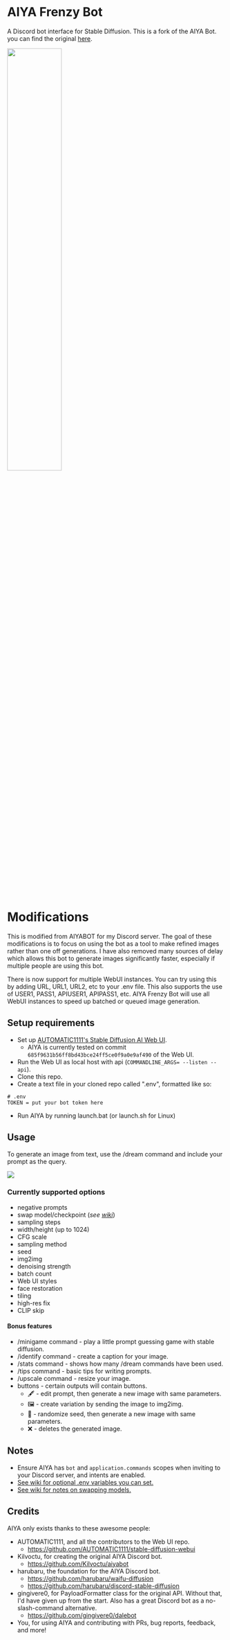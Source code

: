 # AIYA Frenzy Bot

A Discord bot interface for Stable Diffusion. This is a fork of the AIYA Bot. you can find the original [here](https://github.com/Kilvoctu/aiyabot).

<img src=https://user-images.githubusercontent.com/32452698/206232000-34325431-82f2-4280-9f08-f6509068e1da.png width=50% height=50%>

# Modifications

This is modified from AIYABOT for my Discord server. The goal of these modifications is to focus on using the bot as a tool to make refined images rather than one off generations. I have also removed many sources of delay which allows this bot to generate images significantly faster, especially if multiple people are using this bot.

There is now support for multiple WebUI instances. You can try using this by adding URL, URL1, URL2, etc to your .env file. This also supports the use of USER1, PASS1, APIUSER1, APIPASS1, etc. AIYA Frenzy Bot will use all WebUI instances to speed up batched or queued image generation.

## Setup requirements

- Set up [AUTOMATIC1111's Stable Diffusion AI Web UI](https://github.com/AUTOMATIC1111/stable-diffusion-webui).
  - AIYA is currently tested on commit `685f9631b56ff8bd43bce24ff5ce0f9a0e9af490` of the Web UI.
- Run the Web UI as local host with api (`COMMANDLINE_ARGS= --listen --api`).
- Clone this repo.
- Create a text file in your cloned repo called ".env", formatted like so:
```dotenv
# .env
TOKEN = put your bot token here
```
- Run AIYA by running launch.bat (or launch.sh for Linux)

## Usage

To generate an image from text, use the /dream command and include your prompt as the query.

<img src=https://user-images.githubusercontent.com/32452698/206229800-13944231-5ee2-422b-8ce0-58e48c842d8e.png>

### Currently supported options

- negative prompts
- swap model/checkpoint (_see [wiki](https://github.com/Kilvoctu/aiyabot/wiki/Model-swapping)_)
- sampling steps
- width/height (up to 1024)
- CFG scale
- sampling method
- seed
- img2img
- denoising strength
- batch count
- Web UI styles
- face restoration
- tiling
- high-res fix
- CLIP skip

#### Bonus features

- /minigame command - play a little prompt guessing game with stable diffusion.
- /identify command - create a caption for your image.
- /stats command - shows how many /dream commands have been used.
- /tips command - basic tips for writing prompts.
- /upscale command - resize your image.
- buttons - certain outputs will contain buttons.
  - 🖋 - edit prompt, then generate a new image with same parameters.
  - 🖼️ - create variation by sending the image to img2img.
  - 🔁 - randomize seed, then generate a new image with same parameters.
  - ❌ - deletes the generated image.

## Notes

- Ensure AIYA has `bot` and `application.commands` scopes when inviting to your Discord server, and intents are enabled.
- [See wiki for optional .env variables you can set.](https://github.com/Kilvoctu/aiyabot/wiki/.env-Settings)
- [See wiki for notes on swapping models.](https://github.com/Kilvoctu/aiyabot/wiki/Model-swapping)

## Credits

AIYA only exists thanks to these awesome people:
- AUTOMATIC1111, and all the contributors to the Web UI repo.
  - https://github.com/AUTOMATIC1111/stable-diffusion-webui
- Kilvoctu, for creating the original AIYA Discord bot.
  - https://github.com/Kilvoctu/aiyabot
- harubaru, the foundation for the AIYA Discord bot.
  - https://github.com/harubaru/waifu-diffusion
  - https://github.com/harubaru/discord-stable-diffusion
- gingivere0, for PayloadFormatter class for the original API. Without that, I'd have given up from the start. Also has a great Discord bot as a no-slash-command alternative.
  - https://github.com/gingivere0/dalebot
- You, for using AIYA and contributing with PRs, bug reports, feedback, and more!